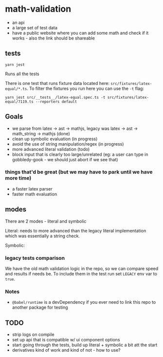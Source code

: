 # math-validation

- an api
- a large set of test data
- have a public website where you can add some math and check if it works - also the link should be shareable

## tests

```shell 
yarn jest
```

Runs all the tests

There is one test that runs fixture data located here: `src/fixtures/latex-equal/*.ts`. To filter the fixtures you run here you can use the `-t` flag:

```shell
yarn jest src/__tests__/latex-equal.spec.ts -t src/fixtures/latex-equal/7119.ts --reporters default
```

## Goals 

* we parse from latex -> ast -> mathjs, legacy was latex -> ast -> math_string -> mathjs (done)
* clean up symbolic evaluation (in progress)
* avoid the use of string manipulation/regex (in progress)
* more advanced literal validation (todo)
* block input that is clearly too large/unrelated (eg: a user can type in gobbledy-gook - we should just abort if we see that)

### things that'd be great (but we may have to park until we have more time)

* a faster latex parser
* faster math evaluation

## modes 

There are 2 modes - literal and symbolic

Literal: needs to more advanced than the legacy literal implementation which was essentially a string check.

Symbolic: 


### legacy tests comparison

We have the old math validation logic in the repo, so we can compare speed and results if needs be. To include them in the test run  set `LEGACY` env var to `true`. 


### Notes

* `@babel/runtime` is a devDependency if you ever need to link this repo to another package for testing

## TODO
* strip logs on compile
* set up api that is compatible w/ ui component options 
* start going through the tests, build up literal + symbolic a bit att the start
* derivatives kind of work and kind of not - how to use?

